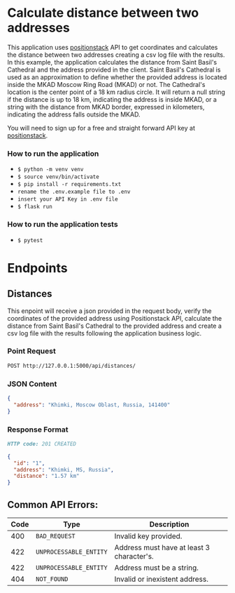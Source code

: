 # Calculate distance between two addresses

This application uses [positionstack](https://positionstack.com/) API to get coordinates and calculates the distance between two addresses creating a csv log file with the results. In this example, the application calculates the distance from Saint Basil's Cathedral and the address provided in the client. Saint Basil's Cathedral is used as an approximation to define whether the provided address is located inside the MKAD Moscow Ring Road (MKAD) or not. The Cathedral's location is the center point of a 18 km radius circle. It will return a null string if the distance is up to 18 km, indicating the address is inside MKAD, or a string with the distance from MKAD border, expressed in kilometers, indicating the address falls outside the MKAD.

You will need to sign up for a free and straight forward API key at [positionstack](https://positionstack.com/product).

### How to run the application

- `$ python -m venv venv`
- `$ source venv/bin/activate`
- `$ pip install -r requirements.txt`
- `rename the .env.example file to .env`
- `insert your API Key in .env file`
- `$ flask run`

### How to run the application tests

- `$ pytest`

# Endpoints

## Distances

This enpoint will receive a json provided in the request body, verify the coordinates of the provided address using Positionstack API, calculate the distance from Saint Basil's Cathedral to the provided address and create a csv log file with the results following the application business logic.

### Point Request

```markdown
POST http://127.0.0.1:5000/api/distances/
```

### JSON Content

```json
{
  "address": "Khimki, Moscow Oblast, Russia, 141400"
}
```

### Response Format

```markdown
HTTP code: 201 CREATED
```

```json
{
  "id": "1",
  "address": "Khimki, MS, Russia",
  "distance": "1.57 km"
}
```

## Common API Errors:

| Code | Type                   | Description                               |
| ---- | ---------------------- | ----------------------------------------- |
| 400  | `BAD_REQUEST`          | Invalid key provided.                     |
| 422  | `UNPROCESSABLE_ENTITY` | Address must have at least 3 character's. |
| 422  | `UNPROCESSABLE_ENTITY` | Address must be a string.                 |
| 404  | `NOT_FOUND`            | Invalid or inexistent address.            |
